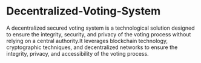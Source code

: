 # Decentralized-Voting-System

A decentralized secured voting system is a technological solution designed to ensure the integrity, security, and privacy of the voting process without relying on a central authority.It leverages blockchain technology, cryptographic techniques, and decentralized networks to ensure the integrity, privacy, and accessibility of the voting process.

